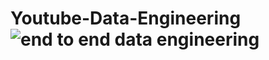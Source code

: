 # Youtube-Data-Engineering![end to end data engineering](https://user-images.githubusercontent.com/46452996/234681879-d3f0ab80-e283-42e7-8b9c-fb983320d480.jpg)
